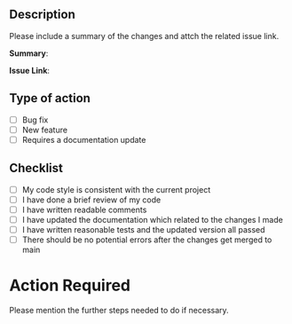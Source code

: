 ## Description

Please include a summary of the changes and attch the related issue link. 

**Summary**: 

**Issue Link**: 

## Type of action

- [ ] Bug fix 
- [ ] New feature
- [ ] Requires a documentation update

## Checklist

- [ ] My code style is consistent with the current project
- [ ] I have done a brief review of my code
- [ ] I have written readable comments
- [ ] I have updated the documentation which related to the changes I made
- [ ] I have written reasonable tests and the updated version all passed
- [ ] There should be no potential errors after the changes get merged to main

# Action Required

Please mention the further steps needed to do if necessary.
